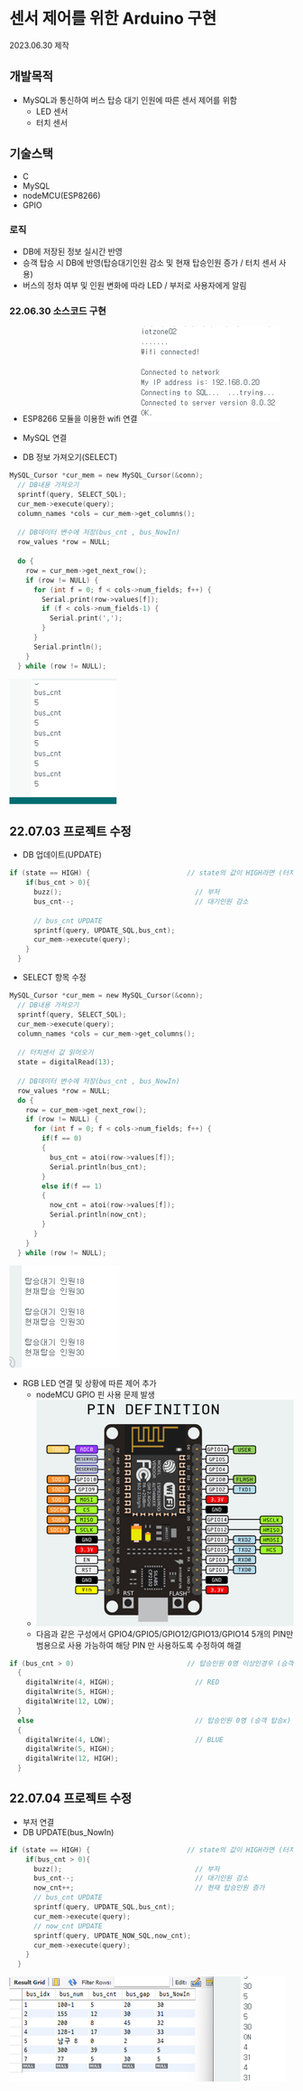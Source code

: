 # 센서 제어를 위한 Arduino 구현
2023.06.30 제작

## 개발목적 
- MySQL과 통신하여 버스 탑승 대기 인원에 따른 센서 제어를 위함
  - LED 센서 
  - 터치 센서

## 기술스택
- C
- MySQL
- nodeMCU(ESP8266)
- GPIO

### 로직
- DB에 저장된 정보 실시간 반영
- 승객 탑승 시 DB에 반영(탑승대기인원 감소 및 현재 탑승인원 증가 / 터치 센서 사용)
- 버스의 정차 여부 및 인원 변화에 따라 LED / 부저로 사용자에게 알림


### 22.06.30 소스코드 구현
- ESP8266 모듈을 이용한 wifi 연결
![DB Connection](https://raw.githubusercontent.com/PKNU-IOT3/bustop_Arduino/main/images/DBconnection.png)

- MySQL 연결
- DB 정보 가져오기(SELECT)
```c
MySQL_Cursor *cur_mem = new MySQL_Cursor(&conn);
  // DB내용 가져오기
  sprintf(query, SELECT_SQL); 
  cur_mem->execute(query);
  column_names *cols = cur_mem->get_columns();
  
  // DB데이터 변수에 저장(bus_cnt , bus_NowIn)
  row_values *row = NULL;
  
  do {
    row = cur_mem->get_next_row();
    if (row != NULL) {
      for (int f = 0; f < cols->num_fields; f++) {
        Serial.print(row->values[f]);
        if (f < cols->num_fields-1) {
          Serial.print(',');
        }
      }
      Serial.println();
    }
  } while (row != NULL);
```
![DBSelect01](https://raw.githubusercontent.com/PKNU-IOT3/bustop_Arduino/main/images/DBselect01.png)


## 22.07.03 프로젝트 수정
- DB 업데이트(UPDATE)
```c
if (state == HIGH) {                        // state의 값이 HIGH라면 (터치센서 O)
    if(bus_cnt > 0){
      buzz();                                 // 부저
      bus_cnt--;                              // 대기인원 감소

      // bus_cnt UPDATE
      sprintf(query, UPDATE_SQL,bus_cnt); 
      cur_mem->execute(query);
    }
  }
```
- SELECT 항목 수정
```c
MySQL_Cursor *cur_mem = new MySQL_Cursor(&conn);
  // DB내용 가져오기
  sprintf(query, SELECT_SQL); 
  cur_mem->execute(query);
  column_names *cols = cur_mem->get_columns();

  // 터치센서 값 읽어오기
  state = digitalRead(13);
  
  // DB데이터 변수에 저장(bus_cnt , bus_NowIn)
  row_values *row = NULL;
  do {
    row = cur_mem->get_next_row();
    if (row != NULL) {
      for (int f = 0; f < cols->num_fields; f++) {
        if(f == 0)
        {
          bus_cnt = atoi(row->values[f]);
          Serial.println(bus_cnt);
        }
        else if(f == 1)
        {
          now_cnt = atoi(row->values[f]);
          Serial.println(now_cnt);
        }
      }
    }
  } while (row != NULL);
```
![DBSelect02](https://raw.githubusercontent.com/PKNU-IOT3/bustop_Arduino/main/images/DBselect02.png)

- RGB LED 연결 및 상황에 따른 제어 추가
  - nodeMCU GPIO 핀 사용 문제 발생
  - ![arduinoPin](https://raw.githubusercontent.com/PKNU-IOT3/bustop_Arduino/main/images/arduino_pin.png)
  - 다음과 같은 구성에서 GPIO4/GPIO5/GPIO12/GPIO13/GPIO14 5개의 PIN만 범용으로 사용 가능하여 해당 PIN 만 사용하도록 수정하여 해결
```c
if (bus_cnt > 0)                            // 탑승인원 0명 이상인경우 (승객 탑승o)
  {
    digitalWrite(4, HIGH);                    // RED
    digitalWrite(5, HIGH);
    digitalWrite(12, LOW);
  }
  else                                        // 탑승인원 0명 (승객 탑승x)
  {
    digitalWrite(4, LOW);                     // BLUE
    digitalWrite(5, HIGH);
    digitalWrite(12, HIGH);
  }
```

## 22.07.04 프로젝트 수정
- 부저 연결
- DB UPDATE(bus_NowIn)
```c
if (state == HIGH) {                        // state의 값이 HIGH라면 (터치센서 O)
    if(bus_cnt > 0){
      buzz();                                 // 부저
      bus_cnt--;                              // 대기인원 감소
      now_cnt++;                              // 현재 탑승인원 증가 
      // bus_cnt UPDATE
      sprintf(query, UPDATE_SQL,bus_cnt); 
      cur_mem->execute(query);
      // now_cnt UPDATE
      sprintf(query, UPDATE_NOW_SQL,now_cnt); 
      cur_mem->execute(query);
    }
  }
```
![DBupdate](https://raw.githubusercontent.com/PKNU-IOT3/bustop_Arduino/main/images/DBupdate.png)
